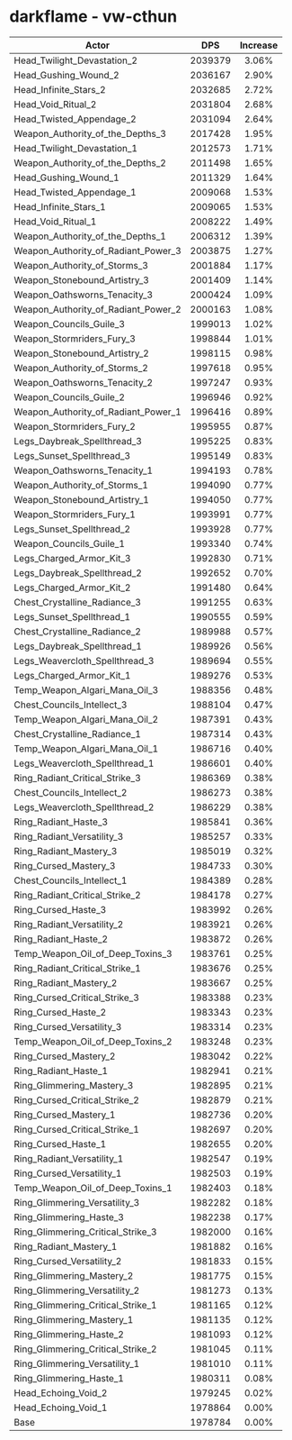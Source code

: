 # darkflame - vw-cthun
| Actor | DPS | Increase |
|---|:---:|:---:|
|Head_Twilight_Devastation_2|2039379|3.06%|
|Head_Gushing_Wound_2|2036167|2.90%|
|Head_Infinite_Stars_2|2032685|2.72%|
|Head_Void_Ritual_2|2031804|2.68%|
|Head_Twisted_Appendage_2|2031094|2.64%|
|Weapon_Authority_of_the_Depths_3|2017428|1.95%|
|Head_Twilight_Devastation_1|2012573|1.71%|
|Weapon_Authority_of_the_Depths_2|2011498|1.65%|
|Head_Gushing_Wound_1|2011329|1.64%|
|Head_Twisted_Appendage_1|2009068|1.53%|
|Head_Infinite_Stars_1|2009065|1.53%|
|Head_Void_Ritual_1|2008222|1.49%|
|Weapon_Authority_of_the_Depths_1|2006312|1.39%|
|Weapon_Authority_of_Radiant_Power_3|2003875|1.27%|
|Weapon_Authority_of_Storms_3|2001884|1.17%|
|Weapon_Stonebound_Artistry_3|2001409|1.14%|
|Weapon_Oathsworns_Tenacity_3|2000424|1.09%|
|Weapon_Authority_of_Radiant_Power_2|2000163|1.08%|
|Weapon_Councils_Guile_3|1999013|1.02%|
|Weapon_Stormriders_Fury_3|1998844|1.01%|
|Weapon_Stonebound_Artistry_2|1998115|0.98%|
|Weapon_Authority_of_Storms_2|1997618|0.95%|
|Weapon_Oathsworns_Tenacity_2|1997247|0.93%|
|Weapon_Councils_Guile_2|1996946|0.92%|
|Weapon_Authority_of_Radiant_Power_1|1996416|0.89%|
|Weapon_Stormriders_Fury_2|1995955|0.87%|
|Legs_Daybreak_Spellthread_3|1995225|0.83%|
|Legs_Sunset_Spellthread_3|1995149|0.83%|
|Weapon_Oathsworns_Tenacity_1|1994193|0.78%|
|Weapon_Authority_of_Storms_1|1994090|0.77%|
|Weapon_Stonebound_Artistry_1|1994050|0.77%|
|Weapon_Stormriders_Fury_1|1993991|0.77%|
|Legs_Sunset_Spellthread_2|1993928|0.77%|
|Weapon_Councils_Guile_1|1993340|0.74%|
|Legs_Charged_Armor_Kit_3|1992830|0.71%|
|Legs_Daybreak_Spellthread_2|1992652|0.70%|
|Legs_Charged_Armor_Kit_2|1991480|0.64%|
|Chest_Crystalline_Radiance_3|1991255|0.63%|
|Legs_Sunset_Spellthread_1|1990555|0.59%|
|Chest_Crystalline_Radiance_2|1989988|0.57%|
|Legs_Daybreak_Spellthread_1|1989926|0.56%|
|Legs_Weavercloth_Spellthread_3|1989694|0.55%|
|Legs_Charged_Armor_Kit_1|1989276|0.53%|
|Temp_Weapon_Algari_Mana_Oil_3|1988356|0.48%|
|Chest_Councils_Intellect_3|1988104|0.47%|
|Temp_Weapon_Algari_Mana_Oil_2|1987391|0.43%|
|Chest_Crystalline_Radiance_1|1987314|0.43%|
|Temp_Weapon_Algari_Mana_Oil_1|1986716|0.40%|
|Legs_Weavercloth_Spellthread_1|1986601|0.40%|
|Ring_Radiant_Critical_Strike_3|1986369|0.38%|
|Chest_Councils_Intellect_2|1986273|0.38%|
|Legs_Weavercloth_Spellthread_2|1986229|0.38%|
|Ring_Radiant_Haste_3|1985841|0.36%|
|Ring_Radiant_Versatility_3|1985257|0.33%|
|Ring_Radiant_Mastery_3|1985019|0.32%|
|Ring_Cursed_Mastery_3|1984733|0.30%|
|Chest_Councils_Intellect_1|1984389|0.28%|
|Ring_Radiant_Critical_Strike_2|1984178|0.27%|
|Ring_Cursed_Haste_3|1983992|0.26%|
|Ring_Radiant_Versatility_2|1983921|0.26%|
|Ring_Radiant_Haste_2|1983872|0.26%|
|Temp_Weapon_Oil_of_Deep_Toxins_3|1983761|0.25%|
|Ring_Radiant_Critical_Strike_1|1983676|0.25%|
|Ring_Radiant_Mastery_2|1983667|0.25%|
|Ring_Cursed_Critical_Strike_3|1983388|0.23%|
|Ring_Cursed_Haste_2|1983343|0.23%|
|Ring_Cursed_Versatility_3|1983314|0.23%|
|Temp_Weapon_Oil_of_Deep_Toxins_2|1983248|0.23%|
|Ring_Cursed_Mastery_2|1983042|0.22%|
|Ring_Radiant_Haste_1|1982941|0.21%|
|Ring_Glimmering_Mastery_3|1982895|0.21%|
|Ring_Cursed_Critical_Strike_2|1982879|0.21%|
|Ring_Cursed_Mastery_1|1982736|0.20%|
|Ring_Cursed_Critical_Strike_1|1982697|0.20%|
|Ring_Cursed_Haste_1|1982655|0.20%|
|Ring_Radiant_Versatility_1|1982547|0.19%|
|Ring_Cursed_Versatility_1|1982503|0.19%|
|Temp_Weapon_Oil_of_Deep_Toxins_1|1982403|0.18%|
|Ring_Glimmering_Versatility_3|1982282|0.18%|
|Ring_Glimmering_Haste_3|1982238|0.17%|
|Ring_Glimmering_Critical_Strike_3|1982000|0.16%|
|Ring_Radiant_Mastery_1|1981882|0.16%|
|Ring_Cursed_Versatility_2|1981833|0.15%|
|Ring_Glimmering_Mastery_2|1981775|0.15%|
|Ring_Glimmering_Versatility_2|1981273|0.13%|
|Ring_Glimmering_Critical_Strike_1|1981165|0.12%|
|Ring_Glimmering_Mastery_1|1981135|0.12%|
|Ring_Glimmering_Haste_2|1981093|0.12%|
|Ring_Glimmering_Critical_Strike_2|1981045|0.11%|
|Ring_Glimmering_Versatility_1|1981010|0.11%|
|Ring_Glimmering_Haste_1|1980311|0.08%|
|Head_Echoing_Void_2|1979245|0.02%|
|Head_Echoing_Void_1|1978864|0.00%|
|Base|1978784|0.00%|
